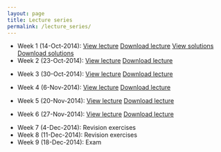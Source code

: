 ```yaml
---
layout: page
title: Lecture series
permalink: /lecture_series/
---
```


* Week 1 (14-Oct-2014):
[View lecture](http://nbviewer.ipython.org/url/raw.github.com/ggorman/Introduction-to-programming-for-geoscientists/master/notebook/Lecture-1-Introduction-to-programming-for-geoscientists.ipynb?raw=true) 
[Download lecture](http://raw.github.com/ggorman/Introduction-to-programming-for-geoscientists/master/notebook/Lecture-1-Introduction-to-programming-for-geoscientists.ipynb?raw=true)
[View solutions](http://nbviewer.ipython.org/url/raw.github.com/ggorman/Introduction-to-programming-for-geoscientists/master/notebook/Lecture-1-Introduction-to-programming-for-geoscientists-Solutions.ipynb?raw=true)
[Download solutions](http://raw.github.com/ggorman/Introduction-to-programming-for-geoscientists/master/notebook/Lecture-1-Introduction-to-programming-for-geoscientists-Solutions.ipynb?raw=true)
* Week 2 (23-Oct-2014):
[View lecture](http://nbviewer.ipython.org/url/raw.github.com/ggorman/Introduction-to-programming-for-geoscientists/master/notebook/Lecture-2-Introduction-to-programming-for-geoscientists.ipynb?raw=true)
[Download lecture](http://raw.github.com/ggorman/Introduction-to-programming-for-geoscientists/master/notebook/Lecture-2-Introduction-to-programming-for-geoscientists.ipynb?raw=true)
<!--
[Solutions](http://nbviewer.ipython.org/url/raw.github.com/ggorman/Introduction-to-programming-for-geoscientists/master/notebook/Lecture-2-Introduction-to-programming-for-geoscientists-Solutions.ipynb?raw=true)
-->
* Week 3 (30-Oct-2014):
[View lecture](http://nbviewer.ipython.org/url/raw.github.com/ggorman/Introduction-to-programming-for-geoscientists/master/notebook/Lecture-3-Introduction-to-programming-for-geoscientists.ipynb?raw=true)
[Download lecture](http://raw.github.com/ggorman/Introduction-to-programming-for-geoscientists/master/notebook/Lecture-3-Introduction-to-programming-for-geoscientists.ipynb?raw=true)
<!--
[Solutions](http://nbviewer.ipython.org/url/raw.github.com/ggorman/Introduction-to-programming-for-geoscientists/master/notebook/Lecture-3-Introduction-to-programming-for-geoscientists-Solutions.ipynb?raw=true)
-->
* Week 4 (6-Nov-2014):
[View lecture](http://nbviewer.ipython.org/url/raw.github.com/ggorman/Introduction-to-programming-for-geoscientists/master/notebook/Lecture-4-Introduction-to-programming-for-geoscientists.ipynb?raw=true)
[Download lecture](http://raw.github.com/ggorman/Introduction-to-programming-for-geoscientists/master/notebook/Lecture-4-Introduction-to-programming-for-geoscientists.ipynb?raw=true)
<!--
[Solutions](http://nbviewer.ipython.org/url/raw.github.com/ggorman/Introduction-to-programming-for-geoscientists/master/notebook/Lecture-4-Introduction-to-programming-for-geoscientists-Solutions.ipynb?raw=true)
-->
* Week 5 (20-Nov-2014):
[View lecture](http://nbviewer.ipython.org/url/raw.github.com/ggorman/Introduction-to-programming-for-geoscientists/master/notebook/Lecture-5-Introduction-to-programming-for-geoscientists.ipynb?raw=true)
[Download lecture](http://raw.github.com/ggorman/Introduction-to-programming-for-geoscientists/master/notebook/Lecture-5-Introduction-to-programming-for-geoscientists.ipynb?raw=true)
<!--
[Solutions](http://nbviewer.ipython.org/url/raw.github.com/ggorman/Introduction-to-programming-for-geoscientists/master/notebook/Lecture-5-Introduction-to-programming-for-geoscientists-Solutions.ipynb?raw=true)
-->
* Week 6 (27-Nov-2014):
[View lecture](http://nbviewer.ipython.org/url/raw.github.com/ggorman/Introduction-to-programming-for-geoscientists/master/notebook/Lecture-6-Introduction-to-programming-for-geoscientists.ipynb?raw=true)
[Download lecture](http://raw.github.com/ggorman/Introduction-to-programming-for-geoscientists/master/notebook/Lecture-6-Introduction-to-programming-for-geoscientists.ipynb?raw=true)
<!--
[Solutions](http://nbviewer.ipython.org/url/raw.github.com/ggorman/Introduction-to-programming-for-geoscientists/master/notebook/Lecture-6-Introduction-to-programming-for-geoscientists-Solutions.ipynb?raw=true)
-->
* Week 7 (4-Dec-2014): Revision exercises
* Week 8 (11-Dec-2014): Revision exercises
* Week 9 (18-Dec-2014): Exam
